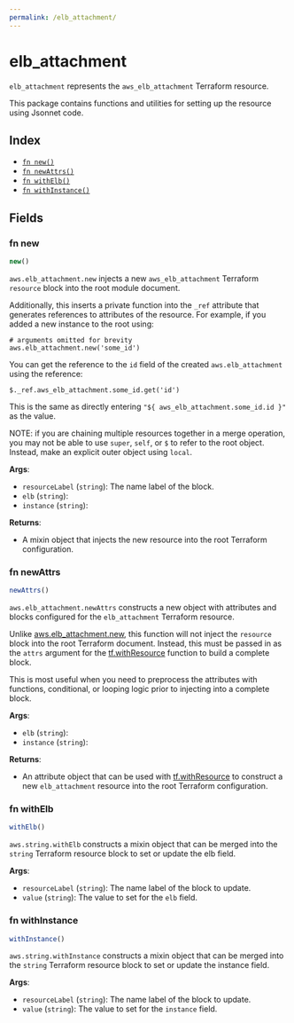 ```yaml
---
permalink: /elb_attachment/
---
```


# elb_attachment

`elb_attachment` represents the `aws_elb_attachment` Terraform resource.



This package contains functions and utilities for setting up the resource using Jsonnet code.


## Index

* [`fn new()`](#fn-new)
* [`fn newAttrs()`](#fn-newattrs)
* [`fn withElb()`](#fn-withelb)
* [`fn withInstance()`](#fn-withinstance)

## Fields

### fn new

```ts
new()
```


`aws.elb_attachment.new` injects a new `aws_elb_attachment` Terraform `resource`
block into the root module document.

Additionally, this inserts a private function into the `_ref` attribute that generates references to attributes of the
resource. For example, if you added a new instance to the root using:

    # arguments omitted for brevity
    aws.elb_attachment.new('some_id')

You can get the reference to the `id` field of the created `aws.elb_attachment` using the reference:

    $._ref.aws_elb_attachment.some_id.get('id')

This is the same as directly entering `"${ aws_elb_attachment.some_id.id }"` as the value.

NOTE: if you are chaining multiple resources together in a merge operation, you may not be able to use `super`, `self`,
or `$` to refer to the root object. Instead, make an explicit outer object using `local`.

**Args**:
  - `resourceLabel` (`string`): The name label of the block.
  - `elb` (`string`): 
  - `instance` (`string`): 

**Returns**:
- A mixin object that injects the new resource into the root Terraform configuration.


### fn newAttrs

```ts
newAttrs()
```


`aws.elb_attachment.newAttrs` constructs a new object with attributes and blocks configured for the `elb_attachment`
Terraform resource.

Unlike [aws.elb_attachment.new](#fn-elbattachmentnew), this function will not inject the `resource`
block into the root Terraform document. Instead, this must be passed in as the `attrs` argument for the
[tf.withResource](https://github.com/tf-libsonnet/core/tree/main/docs#fn-withresource) function to build a complete block.

This is most useful when you need to preprocess the attributes with functions, conditional, or looping logic prior to
injecting into a complete block.

**Args**:
  - `elb` (`string`): 
  - `instance` (`string`): 

**Returns**:
  - An attribute object that can be used with [tf.withResource](https://github.com/tf-libsonnet/core/tree/main/docs#fn-withresource) to construct a new `elb_attachment` resource into the root Terraform configuration.


### fn withElb

```ts
withElb()
```

`aws.string.withElb` constructs a mixin object that can be merged into the `string`
Terraform resource block to set or update the elb field.



**Args**:
  - `resourceLabel` (`string`): The name label of the block to update.
  - `value` (`string`): The value to set for the `elb` field.


### fn withInstance

```ts
withInstance()
```

`aws.string.withInstance` constructs a mixin object that can be merged into the `string`
Terraform resource block to set or update the instance field.



**Args**:
  - `resourceLabel` (`string`): The name label of the block to update.
  - `value` (`string`): The value to set for the `instance` field.
